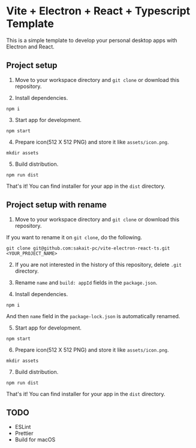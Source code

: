 # Vite + Electron + React + Typescript Template

This is a simple template to develop your personal desktop apps with Electron and React.

## Project setup

1. Move to your workspace directory and `git clone` or download this repository.

2. Install dependencies.

```
npm i
```

3. Start app for development.

```
npm start
```

4. Prepare icon(512 X 512 PNG) and store it like `assets/icon.png`.

```
mkdir assets
```

5. Build distribution.

```
npm run dist
```

That's it! You can find installer for your app in the `dist` directory.

## Project setup with rename

1. Move to your workspace directory and `git clone` or download this repository.

If you want to rename it on `git clone`, do the following.

```
git clone git@github.com:sakait-pc/vite-electron-react-ts.git <YOUR_PROJECT_NAME>
```

2. If you are not interested in the history of this repository, delete `.git` directory.

3. Rename `name` and `build: appId` fields in the `package.json`.

4. Install dependencies.

```
npm i
```

And then `name` field in the `package-lock.json` is automatically renamed.

5. Start app for development.

```
npm start
```

6. Prepare icon(512 X 512 PNG) and store it like `assets/icon.png`.

```
mkdir assets
```

7. Build distribution.

```
npm run dist
```

That's it! You can find installer for your app in the `dist` directory.

## TODO

- ESLint
- Prettier
- Build for macOS
